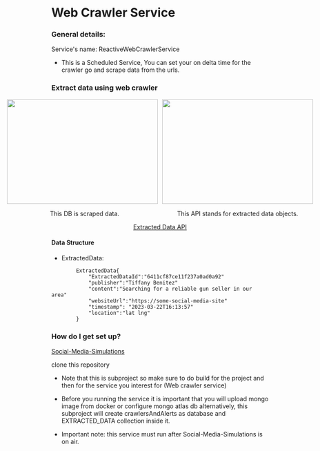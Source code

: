 # Web Crawler Service

### General details:
Service's name: ReactiveWebCrawlerService  
* This is a Scheduled Service, You can set your on delta time for the crawler go and scrape data from the urls.
### Extract data using web crawler
<div align="center">
    <div style="display: flex; flex-direction: row; justify-content: center; align-items: stretch;">
        <div style="display: flex; flex-direction: column; justify-content: center; align-items: center;">
            <img src="https://drive.google.com/uc?export=§view&id=1QHA8yeeurWgKQqBnPqseETOj0MNC3xsx" width="350px" height="242px" style="margin-right: 10px;"/> 
            <p>This DB is scraped data.</p>
        </div>
        <div style="display: flex; flex-direction: column; justify-content: center; align-items: center;">
            <img src="https://drive.google.com/uc?export=§view&id=13QL5M-narJgKpEF8kM1u2qFX6fRmBcZs" width="350px" height="242px"/> 
            <p>This API stands for extracted data objects.</p> 
        </div>
    </div>
    <a href="http://localhost:8081/webjars/swagger-ui/index.html">Extracted Data API</a>
</div>

#### Data Structure
* ExtractedData:
```
        ExtractedData{
            "ExtractedDataId":"6411cf87ce11f237a0ad0a92"
            "publisher":"Tiffany Benitez"
            "content":"Searching for a reliable gun seller in our area"
            "websiteUrl":"https://some-social-media-site"
            "timestamp": "2023-03-22T16:13:57"
            "location":"lat lng"
        }

```

### How do I get set up?

[Social-Media-Simulations](https://github.com/katiaStepovoy/SocialMediaSimulations.git)

clone this repository

* Note that this is subproject so make sure to do build for the project and then for the service you interest for (Web crawler service)

* Before you running the service it is important that you will upload mongo image from docker or configure mongo atlas db alternatively, this subproject will create crawlersAndAlerts as database and EXTRACTED_DATA collection inside it.

* Important note: this service must run after Social-Media-Simulations is on air.